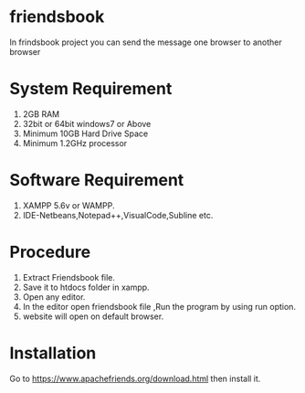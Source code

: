 # friendsbook
In frindsbook project you can send the message one browser to another browser

# System Requirement
1.   2GB RAM
2.  32bit or 64bit windows7 or Above
3. Minimum 10GB Hard Drive Space
4.  Minimum 1.2GHz processor

# Software Requirement
1.  XAMPP 5.6v or WAMPP.
2. IDE-Netbeans,Notepad++,VisualCode,Subline etc.

# Procedure
1. Extract Friendsbook file.
2. Save it to htdocs folder in xampp.
3. Open any editor.
4. In the editor open friendsbook file ,Run the program by using run option.
5. website will open on default browser.

# Installation
Go to https://www.apachefriends.org/download.html then install it.
